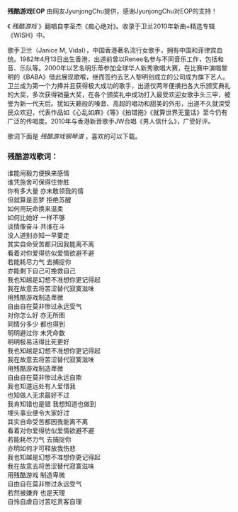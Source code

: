 

**残酷游戏EOP** 由网友JyunjongChu提供，感谢JyunjongChu对EOP的支持！

《 _残酷游戏_ 》翻唱自李圣杰《痴心绝对》。收录于卫兰2010年新曲+精选专辑《WISH》中。

歌手卫兰（Janice M,
Vidal），中国香港著名流行女歌手，拥有中国和菲律宾血统。1982年4月13日出生香港，出道前曾以Renee名参与不同音乐工作，包括和音、乐队等。2000年以艺名明乐蒂参加全球华人新秀歌唱大赛，在比赛中演唱黎明的《BABA》借此展现歌喉，继而签约去艺人黎明创成立的公司成为旗下艺人。卫兰成为第一个力捧并且获得极大成功的歌手，出道仅两年便撗扫各大乐颁奖典礼的大奖，多次获得销量大奖，在各个颁奖礼中成功打入最受欢迎女歌手头三甲，被誉为新一代天后。犹如天籁般的嗓音、高超的唱功和甜美的外形，出道不久就深受民众欢迎，代表作品如《心乱如麻》《等》《拍错拖》《就算世界无童话》至今仍有广泛的传唱度。2010年与香港新晋歌手JW合唱《男人信什么》，广受好评。

歌词下面是 _残酷游戏钢琴谱_ ，喜欢的可以下载。

### 残酷游戏歌词：

谁能用毅力便换来感情  
谁凭施舍可保得住惨胜  
你有多大量 亦未敢领我的情  
但就算是恶梦 拒绝苏醒  
如何用玩命换来温柔  
如何比她好 一样不够  
谈情像奋斗 共谁在斗  
没人道别亦知一早要走  
其实自命受苦都只因我能离不离  
看着对你爱得彷似爱情欲避不避  
若能耗尽力气 去捕捉你  
亦能剩下自己可挽救自己  
我也知越是幻想不准想你更记得起  
我在故意去将苦涩替代寂寞滋味  
用残酷游戏制造卑微  
自由自在莫非惨过永远受气  
对你怎么好 亦无所图  
同情分多少 都也得到  
明明避过你 未凭命数  
明明极易活得比死更好  
我也知越是幻想不准想你更记得起  
我在故意去将苦涩替代寂寞滋味  
用残酷游戏制造卑微  
自由自在莫非惨过永远自欺  
我也知道远处有人爱惜我  
也知做人无求最好不过  
我肯知错也是错 我想知道也做到  
埋头事业便令大家好过  
其实自命受苦都因我能离不离  
看着对你爱得彷似爱情欲避不避  
若能耗尽力气 去捕捉你  
亦明如何才可释放我伤悲  
我也知越是幻想不准想你更记得起  
我在故意去将苦涩替代寂寞滋味  
用残酷游戏 制造卑微  
自由自在莫非惨过永远受气  
若然被嫌弃 也是天理  
自怜自虐自讨苦吃贵客自理


